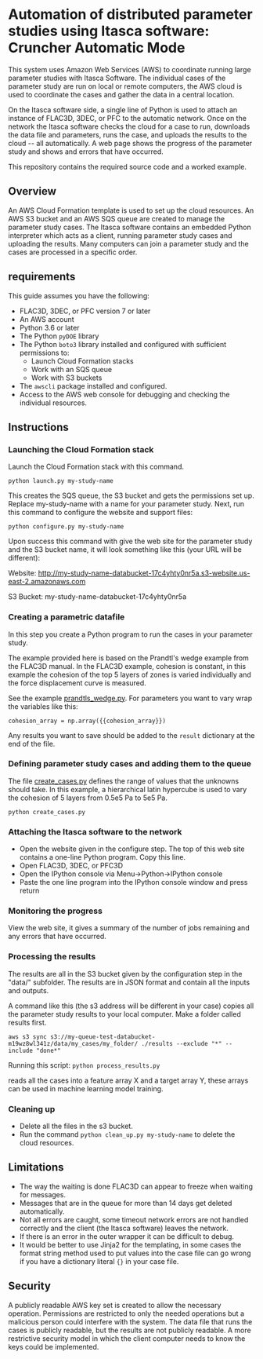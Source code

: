 # Automation of distributed parameter studies using Itasca software: Cruncher Automatic Mode

This system uses Amazon Web Services (AWS) to coordinate running large
parameter studies with Itasca Software. The individual cases of the
parameter study are run on local or remote computers, the AWS cloud is
used to coordinate the cases and gather the data in a central location.

On the Itasca software side, a single line of Python is used to attach
an instance of FLAC3D, 3DEC, or PFC to the automatic network. Once on
the network the Itasca software checks the cloud for a case to run,
downloads the data file and parameters, runs the case, and uploads the
results to the cloud -- all automatically. A web page shows the
progress of the parameter study and shows and errors that have occurred.

This repository contains the required source code and a worked example.

## Overview

An AWS Cloud Formation template is used to set up the cloud resources.
An AWS S3 bucket and an AWS SQS queue are created to manage the
parameter study cases. The Itasca software contains an embedded Python
interpreter which acts as a client, running parameter study cases and
uploading the results. Many computers can join a parameter study and
the cases are processed in a specific order.

## requirements
This guide assumes you have the following:
- FLAC3D, 3DEC, or PFC version 7 or later
- An AWS account
- Python 3.6 or later
- The Python `pyDOE` library
- The Python `boto3` library installed and configured with sufficient
  permissions to:
  - Launch Cloud Formation stacks
  - Work with an SQS queue
  - Work with S3 buckets
- The `awscli` package installed and configured.
- Access to the AWS web console for debugging and checking the
  individual resources.

## Instructions

### Launching the Cloud Formation stack
Launch the Cloud Formation stack with this command.

`python launch.py my-study-name`

This creates the SQS queue, the S3 bucket and gets the permissions set
up. Replace my-study-name with a name for your parameter study. Next,
run this command to configure the website and support files:

`python configure.py my-study-name`

Upon success this command with give the web site for the parameter
study and the S3 bucket name, it will look something like this (your URL will be different):

Website: http://my-study-name-databucket-17c4yhty0nr5a.s3-website.us-east-2.amazonaws.com

S3 Bucket: my-study-name-databucket-17c4yhty0nr5a

### Creating a parametric datafile

In this step you create a Python program to run the cases in your
parameter study.

The example provided here is based on the Prandtl's wedge example from
the FLAC3D manual. In the FLAC3D example, cohesion is constant, in
this example the cohesion of the top 5 layers of zones is varied
individually and the force displacement curve is measured.

See the example [prandtls_wedge.py](prandtls_wedge.py). For parameters
you want to vary wrap the variables like this:

`cohesion_array = np.array({{cohesion_array}})`

Any results you want to save should be added to the `result`
dictionary at the end of the file.

### Defining parameter study cases and adding them to the queue

The file [create_cases.py](create_cases.py) defines the range of
values that the unknowns should take. In this example, a hierarchical
latin hypercube is used to vary the cohesion of 5 layers from 0.5e5 Pa
to 5e5 Pa.

`python create_cases.py`

### Attaching the Itasca software to the network

- Open the website given in the configure step. The top of this web
  site contains a one-line Python program. Copy this line.
- Open FLAC3D, 3DEC, or PFC3D
- Open the IPython console via Menu->Python->IPython console
- Paste the one line program into the IPython console window and press return

### Monitoring the progress

View the web site, it gives a summary of the number of jobs remaining
and any errors that have occurred.

### Processing the results

The results are all in the S3 bucket given by the configuration step
in the "data/" subfolder. The results are in JSON format and contain
all the inputs and outputs.

A command like this (the s3 address will be different in your case)
copies all the parameter study results to your local computer. Make a
folder called results first.

`aws s3 sync s3://my-queue-test-databucket-m19wz8wl341z/data/my_cases/my_folder/ ./results --exclude "*" --include "done*"`

Running this script:
`python process_results.py`

reads all the cases into a feature array X and a target array Y, these
arrays can be used in machine learning model training.

### Cleaning up

- Delete all the files in the s3 bucket.
- Run the command `python clean_up.py my-study-name` to delete the
  cloud resources.

## Limitations
- The way the waiting is done FLAC3D can appear to freeze when waiting
  for messages.
- Messages that are in the queue for more than 14 days get deleted automatically.
- Not all errors are caught, some timeout network errors are not
  handled correctly and the client (the Itasca software) leaves the
  network.
- If there is an error in the outer wrapper it can be difficult to debug.
- It would be better to use Jinja2 for the templating, in some cases
  the format string method used to put values into the case file can
  go wrong if you have a dictionary literal `{}` in your case file.

## Security

A publicly readable AWS key set is created to allow the necessary
operation. Permissions are restricted to only the needed operations
but a malicious person could interfere with the system. The data file
that runs the cases is publicly readable, but the results are not
publicly readable. A more restrictive security model in which the
client computer needs to know the keys could be implemented.
